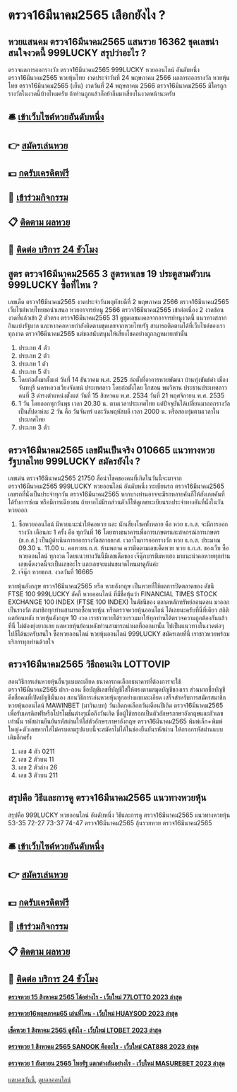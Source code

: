 # ตรวจ16มีนาคม2565 เลือกยังไง ?
## หวยแสนคม ตรวจ16มีนาคม2565 แสนรวย 16362 ชุดเลขน่าสนใจงวดนี้ 999LUCKY สรุปว่าอะไร ?
ตรวจผลการออกรางวัล ตรวจ16มีนาคม2565 999LUCKY หวยออนไลน์ อันดับหนึ่ง ตรวจ16มีนาคม2565 หวยหุ้นไทย งวดประจำวันที่ 24 พฤษภาคม 2566
ผลการออกรางวัล หวยหุ้นไทย ตรวจ16มีนาคม2565 (เย็น) งวดวันที่ 24 พฤษภาคม 2566 ตรวจ16มีนาคม2565 มีใครถูกรางวัลในงวดนี้บ้างไหมครับ ถ้าท่านถูกแล้วก็อย้าลืมมาเสี่ยงในงวดหน้านะครับ

## 🛎 [เข้าเว็บไซต์หวยอันดับหนึ่ง](https://bit.ly/3BG5bNw)
## 👉 [สมัครเล่นหวย](https://bit.ly/3BG5bNw)
## 💵 [กดรับเครดิตฟรี](https://bit.ly/3C3mvgS)
## 👑 [เข้าร่วมกิจกรรม](https://bit.ly/3C3mvgS)
## 📋 [ติดตาม ผลหวย](https://bit.ly/3C3mvgS)
## 📱 [ติดต่อ บริการ 24 ชัวโมง](https://bit.ly/3C3mvgS)

## สูตร ตรวจ16มีนาคม2565 3 สูตรหาเลข 19 ประตูสามตัวบน 999LUCKY ซื้อที่ไหน ?
เลขเด็ด ตรวจ16มีนาคม2565 งวดประจำวันพฤหัสบดีที่ 2 พฤษภาคม 2566 ตรวจ16มีนาคม2565 เว็บไซต์หวยไทยขอนำเสนอ หวยอาจารย์หนู 2566 ตรวจ16มีนาคม2565 เข้าต่อเนื่อง 2 งวดซ้อน งวดที่แล้วเข้า 2 ตัวตรง ตรวจ16มีนาคม2565 31 ดูชุดเลขมงคลจากอาจารย์หนูงวดนี้ แนวทางสลากกินแบ่งรัฐบาล และหากคอหวยกำลังติดตามชุดเลขจากหวยไทยรัฐ สามารถติดตามได้ที่เว็บไซต์ของเราทุกงวด ตรวจ16มีนาคม2565 แต่ขอสนับสนุนให้เสี่ยงโชคอย่างถูกกฎหมายเท่านั้น
1. ประเภท 4 ตัว
2. ประเภท 2 ตัว
3. ประเภท 1 ตัว
4. ประเภท 5 ตัว
5. โดยก่อตั้งมาตั้งแต่ วันที่ 14 ธันวาคม พ.ศ. 2525 ก่อตั้งที่อาคารหวยพัฒนา บ้านทุ่งขันธ์คำ เมืองจันทบุรี นครหลวงเวียงจันทน์ ประเทศลาว โดยก่อตั้งโดย ไกสอน พมวิหาน ประธานประเทศลาว คนที่ 3 ดำรงตำแหน่งตั้งแต่ วันที่ 15 สิงหาคม พ.ศ. 2534 วันที่ 21 พฤศจิกายน พ.ศ. 2535
6. 1 วัน โดยออกทุกวันพุธ เวลา 20.30 น. ตามเวลาประเทศไทย แต่ปัจจุบันได้เปลี่ยนมาออกรางวัล เป็นสัปดาห์ละ 2 วัน คือ วันจันทร์ และวันพฤหัสบดี เวลา 2000 น. หรือสองทุ่มตามเวลาในประเทศไทย
7. ประเภท 3 ตัว

## ตรวจ16มีนาคม2565 เลขฝันเป็นจริง 010665 แนวทางหวยรัฐบาลไทย 999LUCKY สมัครยังไง ?
เลขเด่น ตรวจ16มีนาคม2565 21750
สื่อนำโชคของคนที่เกิดในวันนี้จะมาจาก ตรวจ16มีนาคม2565 999LUCKY หวยออนไลน์ อันดับหนึ่ง ทะเบียนรถ ตรวจ16มีนาคม2565 เลขรถที่นั่งเป็นประจำทุกวัน ตรวจ16มีนาคม2565 หากบางท่านอาจจะมีรถหลายคันก็ให้สังเกตคันที่ได้รับการซ่อม หรือมีการเฉียวชน ถ้าหากไม่มีรถส่วนตัวก็ให้ดูเลขทะเบียนรถประจำทางคันที่นั่งในวันหวยออก
1. ซื้อหวยออนไลน์ มีหวยแนะนำให้คอหวย และ นักเสี่ยงโชคทั้งหลาย คือ หวย ธ.ก.ส. จะมีการออกรางวัล เดือนละ 1 ครั้ง คือ ทุกวันที่ 16 โดยทางธนาคารเพื่อการเกษตรและสหกรณ์การเกษตร (ธ.ก.ส.) เป็นผู้ดำเนินการออกรางวัลสลากธกส. เวลาในการออกรางวัล หวย ธ.ก.ส. ประมาณ 09.30 น. 11.00 น. คอหวยธ.ก.ส. ห้ามพลาด ควรติดตามเลขเด็ดหวย หวย ธ.ก.ส. ของเว็บ ซื้อหวยออนไลน์ ทุกงวด โดยแนวทางวันนี้มีเลขเด็ดของ เจ๊นุ๊กบารมีมหาเฮง มาแนะนำคอหวยทุกท่าน เลขเด็ดงวดนี้จะเป็นเลขอะไร และเลขจะแม่นขนาดไหนมาดูกันค่ะ
2. เจ๊นุ๊ก หวยธกส. งวดวันที่ 16665

หวยหุ้นอังกฤษ ตรวจ16มีนาคม2565 หรือ หวยอังกฤษ เป็นหวยที่ใช้ผลการปิดตลาดของ ดัชนี FTSE 100 999LUCKY ลัคกี้ หวยออนไลน์ ที่มีชื่อหุ้นว่า FINANCIAL TIMES STOCK EXCHANGE 100 INDEX (FTSE 100 INDEX) ในดัชนีของ ตลาดหลักทรัพย์ลอนดอน มาออกเป็นรางวัล สมาชิกทุกท่านสามารถซื้อหวยหุ้น หรือตรวจหวยหุ้นออนไลน์ ได้เลยนะครับที่นี่ที่เดียว
สถิติผลย้อนหลัง หวยหุ้นอังกฤษ 10 งวด เราชาวหวยได้รวบรวมมาให้ทุกท่านได้ตรวจความถูกต้องกันแล้วที่นี่ ไม่ต้องยุ่งยากเลย ผลหวยหุ้นย้อนหลังท่านสามารถนำผลที่ออกมานั้น ไปเป็นแนวทางในงวดต่อๆ ไปก็ได้นะครับสนใจ ซื้อหวยออนไลน์ หวยหุ้นออนไลน์ 999LUCKY สมัครเลยที่นี่ เราชาวหวยพร้อมบริการทุกท่านด้วยใจ

## ตรวจ16มีนาคม2565 วิธีถอนเงิน LOTTOVIP
สอนวิธีการเล่นหวยหุ้นอื่นๆแบบละเอียด
ธนาคารกดเลือกธนาคารที่ต้องการจะใช้ ตรวจ16มีนาคม2565 ฝาก-ถอน ชื่อบัญชีเลขที่บัญชีใส่ให้ตรงตามสมุดบัญชีของเรา ส่วนมากชื่อบัญชีคือชื่อคนที่เปิดบัญชีนั่นเอง
สอนวิธีการเล่นหวยหุ้นทุกอย่างแบบละเอียด
เสร็จสำหรับการสมัครสมาชิกหวยหุ้นออนไลน์ MAWINBET (มาวินเบท)
วันเกิดกดเลือกวันเดือนปีเกิด ตรวจ16มีนาคม2565 เพื่อรับเครดิตฟรีหรือโปรโมชั่นต่างๆเมื่อถึงวันเกิด ชื่อผู้ใช้กรอกเป็นตัวอักษรภาษาอังกฤษและตัวเลขเท่านั้น รหัสผ่านยืนยันรหัสผ่านให้ใส่ตัวอักษรภาษาอังกฤษ ตรวจ16มีนาคม2565 พิมพ์เล็ก+พิมพ์ใหญ่+ตัวเลขหากใส่ไม่ครบตามรูปแบบนี้จะสมัครไม่ได้ในช่องยืนยันรหัสผ่าน ให้กรอกรหัสผ่านแบบเดิมอีกครั้ง
1. เลข 4 ตัว 0211
2. เลข 2 ตัวบน 11
3. เลข 2 ตัวล่าง 26
4. เลข 3 ตัวบน 211

## สรุปคือ วิธีและการดู ตรวจ16มีนาคม2565 แนวทางหวยหุ้น
สรุปคือ 999LUCKY หวยออนไลน์ อันดับหนึ่ง วิธีและการดู ตรวจ16มีนาคม2565 แนวทางหวยหุ้น 53-35
72-27
73-37
74-47 ตรวจ16มีนาคม2565 ลุ้นรวยหวย ตรวจ16มีนาคม2565

## 🛎 [เข้าเว็บไซต์หวยอันดับหนึ่ง](https://bit.ly/3BG5bNw)
## 👉 [สมัครเล่นหวย](https://bit.ly/3BG5bNw)
## 💵 [กดรับเครดิตฟรี](https://bit.ly/3C3mvgS)
## 👑 [เข้าร่วมกิจกรรม](https://bit.ly/3C3mvgS)
## 📋 [ติดตาม ผลหวย](https://bit.ly/3C3mvgS)
## 📱 [ติดต่อ บริการ 24 ชัวโมง](https://bit.ly/3C3mvgS)

#### [ตรวจหวย 15 สิงหาคม 2565 ได้อย่างไร - เว็บใหม่ 77LOTTO 2023 ล่าสุด](https://atom.io/themes/ตรวจหวย%2015%20สิงหาคม%202565%20ได้อย่างไร%20-%20เว็บใหม่%2077lotto%202023%20ล่าสุด)
#### [ตรวจหวย16พฤษภาคม65 เล่นที่ไหน - เว็บใหม่ HUAYSOD 2023 ล่าสุด](https://atom.io/themes/ตรวจหวย16พฤษภาคม65%20เล่นที่ไหน%20-%20เว็บใหม่%20huaysod%202023%20ล่าสุด)
#### [เช็คหวย 1 สิงหาคม 2565 ดูยังไง - เว็บใหม่ LTOBET 2023 ล่าสุด](https://atom.io/themes/เช็คหวย%201%20สิงหาคม%202565%20ดูยังไง%20-%20เว็บใหม่%20ltobet%202023%20ล่าสุด)
#### [ตรวจหวย 1 สิงหาคม 2565 SANOOK คืออะไร - เว็บใหม่ CAT888 2023 ล่าสุด](https://atom.io/themes/ตรวจหวย%201%20สิงหาคม%202565%20sanook%20คืออะไร%20-%20เว็บใหม่%20cat888%202023%20ล่าสุด)
#### [ตรวจหวย 1 กันยายน 2565 ไทยรัฐ แตกต่างกันอย่างไร - เว็บใหม่ MASUREBET 2023 ล่าสุด](https://atom.io/themes/ตรวจหวย%201%20กันยายน%202565%20ไทยรัฐ%20แตกต่างกันอย่างไร%20-%20เว็บใหม่%20masurebet%202023%20ล่าสุด)

[ผลบอลวันนี้](https://siamsport.tv "ผลบอลวันนี้"), [ดูบอลออนไลน์](https://siamsport.tv/ดูบอลสด "ดูบอลออนไลน์")